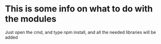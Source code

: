 # This is some info on what to do with the modules

Just open the cmd, and type npm install, and all the needed libraries will be added
